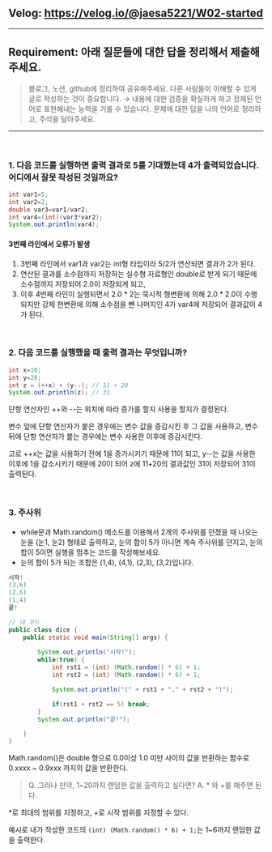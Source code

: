 
## Velog: https://velog.io/@jaesa5221/W02-started

---
## Requirement:  아래 질문들에 대한 답을 정리해서 제출해주세요.


> 블로그, 노션, github에 정리하여 공유해주세요.
> 다른 사람들이 이해할 수 있게 글로 작성하는 것이 중요합니다.
> → 내용에 대한 검증을 확실하게 하고 정제된 언어로 표현해내는 능력을 기를 수 있습니다.
> 문제에 대한 답을 나의 언어로 정리하고, 주석을 달아주세요.

---

<br/>

### 1. 다음 코드를 실행하면 출력 결과로 5를 기대했는데 4가 출력되었습니다. 어디에서 잘못 작성된 것일까요?

```java
int var1=5;
int var2=2;
double var3=var1/var2;
int var4=(int)(var3*var2);
System.out.println(var4);
```

####  3번째 라인에서 오류가 발생

1. 3번째 라인에서 var1과 var2는 int형 타입이라 5/2가 연산되면 결과가 2가 된다.
2. 연산된 결과를 소수점까지 저장하는 실수형 자료형인 double로 받게 되기 때문에 소수점까지 저장되어 2.0이 저장되게 되고,
3. 이후 4번째 라인이 실행되면서 2.0 * 2는 묵시적 형변환에 의해 2.0 * 2.0이 수행되지만 강제 현변환에 의해 소수점을 뺀 나머지인 4가 var4에 저장되어 결과값이 4가 된다.

<br/>

### 2. 다음 코드를 실행했을 때 출력 결과는 무엇입니까?
```java
int x=10;
int y=20;
int z = (++x) + (y--); // 11 + 20
System.out.println(z); // 31
```

단항 연산자인 ++와 --는 위치에 따라 증가를 할지 사용을 할지가 결정된다.

변수 앞에 단항 연산자가 붙은 경우에는 변수 값을 증감시킨 후 그 값을 사용하고, 변수 뒤에 단항 연산자가 붙는 경우에는 변수 사용한 이후에 증감시킨다.

고로 ++x는 값을 사용하기 전에 1을 증가시키기 때문에 11이 되고, y--는 값을 사용한 이후에 1을 감소시키기 때문에 20이 되어 z에 11+20의 결과값인 31이 저장되어 31이 출력된다.

<br/>

### 3. 주사위
- while문과 Math.random() 메소드를 이용해서 2개의 주사위를 던졌을 때 나오는 눈을 (눈1, 눈2) 형태로 출력하고, 눈의 합이 5가 아니면 계속 주사위를 던지고, 눈의 합이 5이면 실행을 멈추는 코드를 작성해보세요. 
- 눈의 합이 5가 되는 조합은 (1,4), (4,1), (2,3), (3,2)입니다.

```java
시작!
(3,6)
(2,6)
(1,4)
끝!
```

```java
// 내 코드
public class dice {
    public static void main(String[] args) {
    
        System.out.println("시작!");
        while(true) {
            int rst1 = (int) (Math.random() * 6) + 1;
            int rst2 = (int) (Math.random() * 6) + 1;

            System.out.println("(" + rst1 + "," + rst2 + ")");

            if(rst1 + rst2 == 5) break;
        }
        System.out.println("끝!");

    }
}

```
Math.random()은 double 형으로 0.0이상 1.0 미만 사이의 값을 반환하는 함수로 0.xxxx ~ 0.9xxx 까지의 값을 반환한다.

> Q. 그러나 만약, 1~20까지 랜덤한 값을 출력하고 싶다면?
> A. \* 와 +를 해주면 된다.

*로 최대의 범위를 지정하고, +로 시작 범위를 지정할 수 있다.

예시로 내가 작성한 코드의 `(int) (Math.random() * 6) + 1;`는 1~6까지 랜덤한 값을 출력한다.